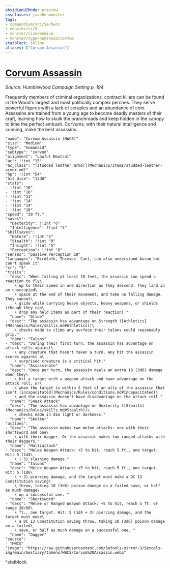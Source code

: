 ```yaml
---
obsidianUIMode: preview
cssclasses: json5e-monster
tags:
- compendium/src/5e/hwcs
- monster/cr/5
- monster/size/medium
- monster/type/humanoid/corvum
statblock: inline
aliases: ["Corvum Assassin"]
---
```

# [Corvum Assassin](Mechanics\bestiary\humanoid/corvum-assassin-hwcs.md)
*Source: Humblewood Campaign Setting p. 194*  

Frequently members of criminal organizations, contract killers can be found in the Wood's largest and most politically complex perches. They serve powerful figures with a lack of scruples and an abundance of coin. Assassins are trained from a young age to become deadly masters of their craft, learning how to skulk the branchroads and keep hidden in the canopy to time the perfect ambush. Corvums, with their natural intelligence and cunning, make the best assassins.

```statblock
"name": "Corvum Assassin (HWCS)"
"size": "Medium"
"type": "humanoid"
"subtype": "corvum"
"alignment": "Lawful Neutral"
"ac": !!int "15"
"ac_class": "[studded leather armor](Mechanics/items/studded-leather-armor.md)"
"hp": !!int "54"
"hit_dice": "12d8"
"stats":
- !!int "10"
- !!int "16"
- !!int "11"
- !!int "14"
- !!int "14"
- !!int "10"
"speed": "30 ft."
"saves":
  "Dexterity": !!int "6"
  "Intelligence": !!int "5"
"skillsaves":
  "Nature": !!int "5"
  "Stealth": !!int "9"
  "Insight": !!int "5"
  "Perception": !!int "8"
"senses": "passive Perception 18"
"languages": "Birdfolk, Thieves' Cant, can also understand Auran but can't speak it"
"cr": "5"
"traits":
- "desc": "When falling at least 10 feet, the assassin can spend a reaction to fly\
    \ up to their speed in one direction as they descend. They land in an unoccupied\
    \ space at the end of their movement, and take no falling damage. They cannot\
    \ glide while carrying heavy objects, heavy weapons, or shields (though they can\
    \ drop any held items as part of their reaction)."
  "name": "Glide"
- "desc": "The assassin has advantage on Strength ([Athletics](Mechanics/Rules/skills.md#Athletics))\
    \ checks made to climb any surface their talons could reasonably grip."
  "name": "Talons"
- "desc": "During their first turn, the assassin has advantage on attack rolls against\
    \ any creature that hasn't taken a turn. Any hit the assassin scores against a\
    \ surprised creature is a critical hit."
  "name": "Assassinate"
- "desc": "Once per turn, the assassin deals an extra 10 (3d6) damage when they\
    \ hit a target with a weapon attack and have advantage on the attack roll, or\
    \ when the target is within 5 feet of an ally of the assassin that isn't [incapacitated](Mechanics/Rules/conditions.md#Incapacitated)\
    \ and the assassin doesn't have disadvantage on the attack roll."
  "name": "Sneak Attack"
- "desc": "The assassin has advantage on Dexterity ([Stealth](Mechanics/Rules/skills.md#Stealth))\
    \ checks made in dim light or darkness."
  "name": "Skulker"
"actions":
- "desc": "The assassin makes two melee attacks: one with their shortsword and one\
    \ with their dagger. Or the assassin makes two ranged attacks with their daggers."
  "name": "Multiattack"
- "desc": "Melee Weapon Attack: +5 to hit, reach 5 ft., one target. Hit: 5 (1d4\
    \ + 3) slashing damage."
  "name": "Talons"
- "desc": "Melee Weapon Attack: +5 to hit, reach 5 ft., one target. Hit: 5 (1d6\
    \ + 3) piercing damage, and the target must make a DC 13 Constitution saving\
    \ throw, taking 10 (3d6) poison damage on a failed save, or half as much damage\
    \ on a successful one. "
  "name": "Shortsword"
- "desc": "Melee or Ranged Weapon Attack: +5 to hit, reach 5 ft. or range 20/60\
    \ ft., one target. Hit: 5 (1d4 + 3) piercing damage, and the target must make\
    \ a DC 13 Constitution saving throw, taking 10 (3d6) poison damage on a failed\
    \ save, or half as much damage on a successful one. "
  "name": "Dagger"
"source":
- "HWCS"
"image": "https://raw.githubusercontent.com/5etools-mirror-3/5etools-img/main/bestiary/tokens/HWCS/Corvum%20Assassin.webp"
```
^statblock